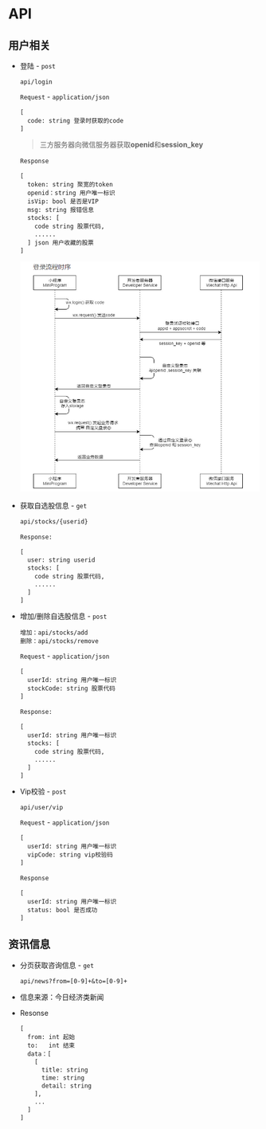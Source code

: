 # API



## 用户相关

* 登陆 - `post`

  ```
  api/login
  ```

  `Request` -  `application/json`

  ```
  [
    code: string 登录时获取的code
  ]
  ```

  > 三方服务器向微信服务器获取**openid**和**session_key**

  `Response` 

  ```
  [
    token: string 聚宽的token
    openid：string 用户唯一标识
    isVip: bool 是否是VIP
    msg: string 报错信息
    stocks: [
      code string 股票代码,
      ......
    ] json 用户收藏的股票
  ]
  ```

  

  ![login](./images/login.png)

* 获取自选股信息 - `get`

  ```
  api/stocks/{userid}
  ```

  `Response:`

  ```
  [
    user: string userid
    stocks: [
      code string 股票代码,
      ......
    ]
  ]
  ```

* 增加/删除自选股信息 - `post`

  ```
  增加：api/stocks/add
  删除：api/stocks/remove 
  ```
  
  `Request` -  `application/json` 
  
  ```
  [
    userId: string 用户唯一标识
    stockCode: string 股票代码
  ]
  ```
  `Response:`
  ```
  [
    userId: string 用户唯一标识
    stocks: [
      code string 股票代码,
      ......
    ]
  ]
  ```
  
* Vip校验 - `post`

  ```
  api/user/vip
  ```

  `Request`  -  `application/json`

  ```
  [
    userId: string 用户唯一标识
    vipCode: string vip校验码
  ]
  ```

  `Response`

  ```
  [
    userId: string 用户唯一标识
    status: bool 是否成功
  ]
  ```

## 资讯信息

* 分页获取咨询信息 - `get`
  ```
  api/news?from=[0-9]+&to=[0-9]+
  ```

* 信息来源：今日经济类新闻

* Resonse

  ```
  [
    from: int 起始 
    to:   int 结束
    data：[
      [
        title: string
        time: string
        detail: string
      ],
      ...
    ]
  ]
  ```
  
  



